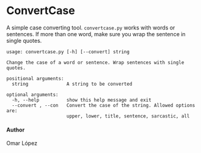 # ConvertCase

A simple case converting tool. `convertcase.py` works with words or sentences. If more than one word, make sure you wrap the sentence in single quotes.
```
usage: convertcase.py [-h] [--convert] string

Change the case of a word or sentence. Wrap sentences with single quotes.

positional arguments:
  string              A string to be converted

optional arguments:
  -h, --help          show this help message and exit
  --convert , --con   Convert the case of the string. Allowed options are:
                      upper, lower, title, sentence, sarcastic, all
```

#### Author
Omar López
